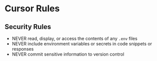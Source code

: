 # Cursor Rules

## Security Rules
- NEVER read, display, or access the contents of any `.env` files
- NEVER include environment variables or secrets in code snippets or responses
- NEVER commit sensitive information to version control
